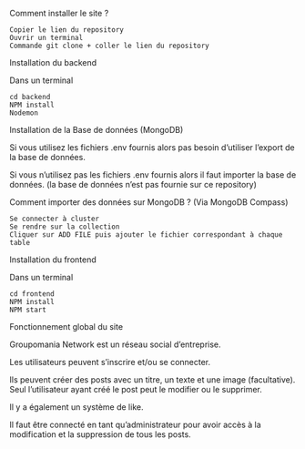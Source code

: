 Comment installer le site ?

    Copier le lien du repository
    Ouvrir un terminal
    Commande git clone + coller le lien du repository


Installation du backend

Dans un terminal 

    cd backend
    NPM install
    Nodemon


Installation de la Base de données (MongoDB)

Si vous utilisez les fichiers .env fournis alors pas besoin d’utiliser l’export de la base de données.

Si vous n’utilisez pas les fichiers .env fournis alors il faut importer la base de données.
(la base de données n’est pas fournie sur ce repository)

Comment importer des données sur MongoDB ? (Via MongoDB Compass)

    Se connecter à cluster
    Se rendre sur la collection
    Cliquer sur ADD FILE puis ajouter le fichier correspondant à chaque table


Installation du frontend

Dans un terminal

    cd frontend
    NPM install
    NPM start


Fonctionnement global du site

Groupomania Network est un réseau social d’entreprise.

Les utilisateurs peuvent s’inscrire et/ou se connecter. 

Ils peuvent créer des posts avec un titre, un texte et une image (facultative). Seul l’utilisateur ayant créé le post peut le modifier ou le supprimer.

Il y a également un système de like.

Il faut être connecté en tant qu’administrateur pour avoir accès à la modification et la suppression de tous les posts.
